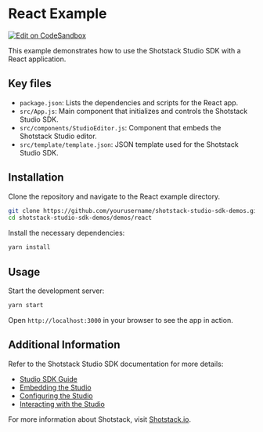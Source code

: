 # React Example
[![Edit on CodeSandbox](https://img.shields.io/badge/Edit_on-CodeSandbox-blue?logo=codesandbox)](https://codesandbox.io/p/sandbox/studio-sdk-46xjpj)

This example demonstrates how to use the Shotstack Studio SDK with a React application.

## Key files

- `package.json`: Lists the dependencies and scripts for the React app.
- `src/App.js`: Main component that initializes and controls the Shotstack Studio SDK.
- `src/components/StudioEditor.js`: Component that embeds the Shotstack Studio editor.
- `src/template/template.json`: JSON template used for the Shotstack Studio SDK.

## Installation

Clone the repository and navigate to the React example directory.

```bash
git clone https://github.com/yourusername/shotstack-studio-sdk-demos.git
cd shotstack-studio-sdk-demos/demos/react
```

Install the necessary dependencies:

```bash
yarn install
```

## Usage

Start the development server:

```bash
yarn start
```

Open `http://localhost:3000` in your browser to see the app in action.

## Additional Information

Refer to the Shotstack Studio SDK documentation for more details:

- [Studio SDK Guide](https://shotstack.io/docs/guide/studio-sdk/)
- [Embedding the Studio](https://shotstack.io/docs/guide/studio-sdk/embedding-the-studio/)
- [Configuring the Studio](https://shotstack.io/docs/guide/studio-sdk/configuring-the-studio/)
- [Interacting with the Studio](https://shotstack.io/docs/guide/studio-sdk/interacting-with-the-studio/)

For more information about Shotstack, visit [Shotstack.io](https://shotstack.io).